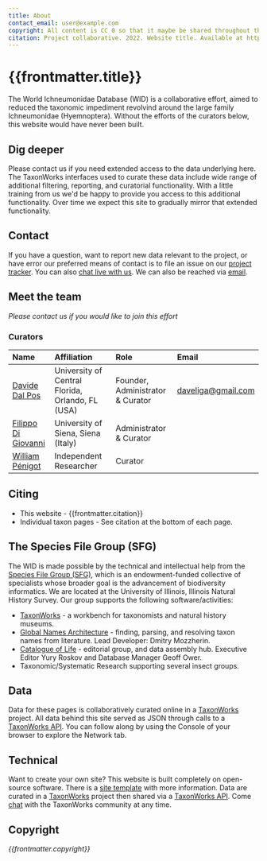 ```yaml
---
title: About
contact_email: user@example.com
copyright: All content is CC 0 so that it maybe be shared throughout the world in places like Wikipedia.
citation: Project collaborative. 2022. Website title. Available at https://example.com. 
---
```


# {{frontmatter.title}}
The World Ichneumonidae Database (WID) is a collaborative effort, aimed to reduced the taxonomic impediment revolvind around the large family Ichneumonidae (Hyemnoptera). Without the efforts of the curators below, this website would have never been built.

## Dig deeper
Please contact us if you need extended access to the data underlying here. The TaxonWorks interfaces used to curate these data include wide range of additional filtering, reporting, and curatorial functionality. With a little training from us we'd be happy to provide you access to this additional functionality. Over time we expect this site to gradually mirror that extended functionality.

## Contact
If you have a question, want to report new data relevant to the project, or have error our preferred means of contact is to file an issue on our [project tracker](https://github.com/our/project/tracker). You can also [chat live with us](https://slackservername). We can also be reached via [email](mailto:{{frontmatter.contact_email}}).   

## Meet the team
 _Please contact us if you would like to join this effort_
### Curators
| Name                                                                            | Affiliation                                      | Role                              | Email             | 
|:---------------------------------------------------------------------------     | :------------------------------------------------| :-------------------------------- | :-----------------|
|[Davide Dal Pos](https://www.researchgate.net/profile/Davide-Dal-Pos-2)          | University of Central Florida, Orlando, FL (USA) | Founder, Administrator & Curator  |daveliga@gmail.com |
|[Filippo Di Giovanni](https://www.researchgate.net/profile/Filippo-Di-Giovanni-2)| University of Siena, Siena (Italy)               | Administrator & Curator           |                   |
|[William Pénigot](https://www.researchgate.net/profile/William-Penigot)          | Independent Researcher                           | Curator                           |                   |

## Citing
* This website - {{frontmatter.citation}}
* Individual taxon pages - See citation at the bottom of each page.  

## The Species File Group (SFG)
The WID is made possible by the technical and intellectual help from the [Species File Group (SFG)](https://speciesfilegroup.org/index.html), which is an endowment-funded collective of specialists whose broader goal is the advancement of biodiversity informatics. We are located at the University of Illinois, Illinois Natural History Survey. Our group supports the following software/activities:
- [TaxonWorks](https://taxonworks.org) - a workbench for taxonomists and natural history museums.
- [Global Names Architecture](https://globalnames.org/) - finding, parsing, and resolving taxon names from literature. Lead Developer: Dmitry Mozzherin.
- [Catalogue of Life](https://catalogueoflife.org/) - editorial group, and data assembly hub. Executive Editor Yury Roskov and Database Manager Geoff Ower.
- Taxonomic/Systematic Research supporting several insect groups.

## Data
Data for these pages is collaboratively curated online in a [TaxonWorks](https://taxonworks) project. All data behind this site served as JSON through calls to a [TaxonWorks API](https://api.taxonworks.org). You can follow along by using the Console of your browser to explore the Network tab. 

## Technical
Want to create your own site? This website is built completely on open-source software. There is a [site template](https://github.com/SpeciesFileGroup/<something>) with more information. Data are curated in a [TaxonWorks](https://taxonworks.org) project then shared via a [TaxonWorks API](https://api.taxonworks.org). Come [chat](https://gitter.im/SpeciesFileGroup/taxonworks) with the TaxonWorks community at any time.

## Copyright
_{{frontmatter.copyright}}_
